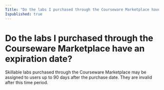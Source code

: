 ```yaml
---
Title: "Do the labs I purchased through the Courseware Marketplace have an expiration date?"
Ispublished: true
---
```


# Do the labs I purchased through the Courseware Marketplace have an expiration date?

Skillable labs purchased through the Courseware Marketplace may be assigned to users up to 90 days after the purchase date. They are invalid after this time period.
